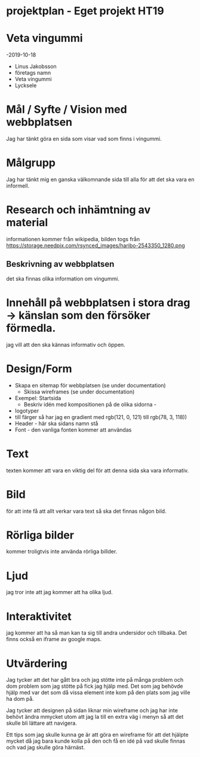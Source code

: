 # projektplan - Eget projekt HT19

# Veta vingummi
-2019-10-18
- Linus Jakobsson
- företags namn
- Veta vingummi
- Lycksele

# Mål / Syfte / Vision med webbplatsen
Jag har tänkt göra en sida som visar vad som finns i vingummi.
# Målgrupp
Jag har tänkt mig en ganska välkomnande sida till alla för att det ska vara en informell.
# Research och inhämtning av material
informationen kommer från wikipedia, bilden togs från https://storage.needpix.com/rsynced_images/haribo-2543350_1280.png
## Beskrivning av webbplatsen
det ska finnas olika information om vingummi.
# Innehåll på webbplatsen i stora drag -> känslan som den försöker förmedla.
jag vill att den ska kännas informativ och öppen.
# Design/Form
* Skapa en sitemap för webbplatsen (se under documentation)
    * Skissa wireframes (se under documentation)
* Exempel: Startsida
    * Beskriv idén med kompositionen på de olika sidorna - 
* logotyper 
* till färger så har jag en gradient med rgb(121, 0, 121) till rgb(78, 3, 118))
* Header - här ska sidans namn stå
* Font - den vanliga fonten kommer att användas

# Text
texten kommer att vara en viktig del för att denna sida ska vara informativ.
# Bild
för att inte få att allt verkar vara text så ska det finnas någon bild.
# Rörliga bilder
kommer troligtvis inte använda rörliga billder.
# Ljud
jag tror inte att jag kommer att ha olika ljud.
# Interaktivitet
jag kommer att ha så man kan ta sig till andra undersidor och tillbaka. Det finns också en iframe av google maps.


# Utvärdering
Jag tycker att det har gått bra och jag stötte inte på många problem och dom problem som jag stötte på fick jag hjälp med. Det som jag behövde hjälp med var det som då vissa element inte kom på den plats som jag ville ha dom på.

Jag tycker att designen på sidan liknar min wireframe och jag har inte behövt ändra mmycket utom att jag la till en extra väg i menyn så att det skulle bli lättare att navigera.

Ett tips som jag skulle kunna ge är att göra en wireframe för att det hjälpte mycket då jag bara kunde kolla på den och få en  idé på vad skulle finnas och vad jag skulle göra härnäst.